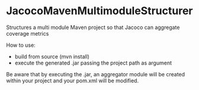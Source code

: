 # JacocoMavenMultimoduleStructurer
Structures a multi module Maven project so that Jacoco can aggregate coverage metrics

How to use: 

- build from source (mvn install)
- execute the generated .jar passing the project path as argument

Be aware that by executing the .jar, an aggregator module will be created within your project and your pom.xml will be modified.

